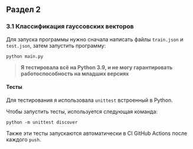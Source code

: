 ## Раздел 2
### 3.1 Классификация гауссовских векторов

Для запуска программы нужно сначала написать файлы `train.json` и `test.json`, затем запустить программу:
```
python main.py
```
> **Я тестировала всё на Python 3.9, и не могу гарантировать работоспособность на младших версиях**
#### Тесты
Для тестирования я использовала `unittest` встроенный в Python.

Чтобы запустить тесты, используется следующая команда:
```
python -m unittest discover
``` 

Также эти тесты запускаются автоматически в CI GitHub Actions после каждого `push`.
